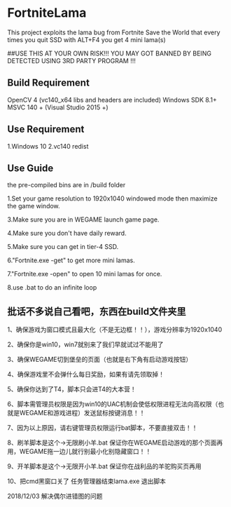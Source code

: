 # FortniteLama
This project exploits the lama bug from Fortnite Save the World that every times you quit SSD with ALT+F4 you get 4 mini lama(s)

##USE THIS AT YOUR OWN RISK!!! YOU MAY GOT BANNED BY BEING DETECTED USING 3RD PARTY PROGRAM !!!

## Build Requirement
OpenCV 4 (vc140_x64 libs and headers are included)
Windows SDK 8.1+
MSVC 140 + (Visual Studio 2015 +)

## Use Requirement
1.Windows 10
2.vc140 redist

## Use Guide

the pre-compiled bins are in /build folder

1.Set your game resolution to 1920x1040 windowed mode then maximize the game window.

3.Make sure you are in WEGAME launch game page.

4.Make sure you don't have daily reward.

5.Make sure you can get in tier-4 SSD.

6."Fortnite.exe -get" to get more mini lamas.

7."Fortnite.exe -open" to open 10 mini lamas for once.

8.use .bat to do an infinite loop

## 批话不多说自己看吧，东西在build文件夹里
1、确保游戏为窗口模式且最大化（不是无边框！！），游戏分辨率为1920x1040

2、确保你是win10，win7就别来了我们早就试过不能用了

3、确保WEGAME切到堡垒的页面（也就是右下角有启动游戏按钮）

4、确保游戏里不会弹什么每日奖励，如果有请先领取掉！

5、确保你达到了T4，脚本只会进T4的大本营！

6、脚本需管理员权限是因为win10的UAC机制会使低权限进程无法向高权限（也就是WEGAME和游戏进程）发送鼠标按键消息！！

7、因为以上原因，请右键管理员权限运行bat脚本，不要直接双击！！

8、刷羊脚本是这个→无限刷小羊.bat 保证你在WEGAME启动游戏的那个页面再用，WEGAME拖一边儿就行别最小化别隐藏窗口！！

9、开羊脚本是这个→无限开小羊.bat 保证你在战利品的羊驼购买页再用

10、把cmd黑窗口关了 任务管理器结束lama.exe 退出脚本

2018/12/03 解决偶尔进错图的问题
